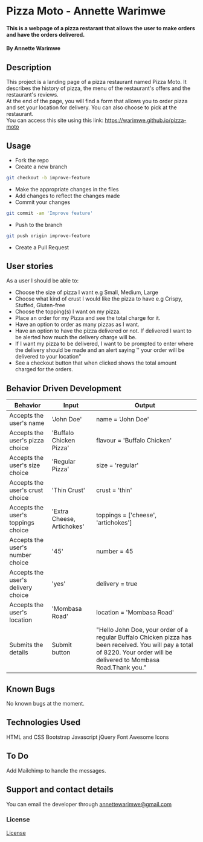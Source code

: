 # Pizza Moto - Annette Warimwe

#### This is a webpage of a pizza restarant that allows the user to make orders and have the orders delivered.

#### By **Annette Warimwe**

## Description

This project is a landing page of a pizza restaurant named Pizza Moto. It describes the history of pizza, the menu of the restaurant's offers and the restaurant's reviews.
<br>
At the end of the page, you will find a form that allows you to order pizza and set your location for delivery. You can also choose to pick at the restaurant.
<br>
You can access this site using this link: https://warimwe.github.io/pizza-moto

## Usage

- Fork the repo
- Create a new branch

```sh
git checkout -b improve-feature
```

- Make the appropriate changes in the files
- Add changes to reflect the changes made
- Commit your changes

```sh
git commit -am 'Improve feature'
```

- Push to the branch

```sh
git push origin improve-feature
```

- Create a Pull Request

## User stories

As a user I should be able to:

- Choose the size of pizza I want e.g Small, Medium, Large
- Choose what kind of crust I would like the pizza to have e.g Crispy, Stuffed, Gluten-free
- Choose the topping(s) I want on my pizza.
- Place an order for my Pizza and see the total charge for it.
- Have an option to order as many pizzas as I want.
- Have an option to have the pizza delivered or not. If delivered I want to be alerted how much the delivery charge will be.
- If I want my pizza to be delivered, I want to be prompted to enter where the delivery should be made and an alert saying '' your order will be delivered to your location"
- See a checkout button that when clicked shows the total amount charged for the orders.

## Behavior Driven Development

| Behavior                           | Input                      | Output                                                                                                                                                                   |
| ---------------------------------- | -------------------------- | ------------------------------------------------------------------------------------------------------------------------------------------------------------------------ |
| Accepts the user's name            | 'John Doe'                 | name = 'John Doe'                                                                                                                                                        |
| Accepts the user's pizza choice    | 'Buffalo Chicken Pizza'    | flavour = 'Buffalo Chicken'                                                                                                                                              |
| Accepts the user's size choice     | 'Regular Pizza'            | size = 'regular'                                                                                                                                                         |
| Accepts the user's crust choice    | 'Thin Crust'               | crust = 'thin'                                                                                                                                                           |
| Accepts the user's toppings choice | 'Extra Cheese, Artichokes' | toppings = ['cheese', 'artichokes']                                                                                                                                      |
| Accepts the user's number choice   | '45'                       | number = 45                                                                                                                                                              |
| Accepts the user's delivery choice | 'yes'                      | delivery = true                                                                                                                                                          |
| Accepts the user's location        | 'Mombasa Road'             | location = 'Mombasa Road'                                                                                                                                                |
| Submits the details                | Submit button              | "Hello John Doe, your order of a regular Buffalo Chicken pizza has been received. You will pay a total of 8220. Your order will be delivered to Mombasa Road.Thank you." |

## Known Bugs

No known bugs at the moment.

## Technologies Used

HTML and CSS
Bootstrap
Javascript
jQuery
Font Awesome Icons

## To Do

Add Mailchimp to handle the messages.

## Support and contact details

You can email the developer through annettewarimwe@gmail.com

### License

[License](/license)
